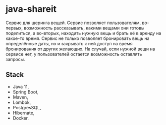# java-shareit
Cервис для шеринга вещей. Сервис позволяет пользователям, во-первых, возможность рассказывать, какими вещами они готовы поделиться, а во-вторых, находить нужную вещь и брать её в аренду на какое-то время. Сервис не только позволяет бронировать вещь на определённые даты, но и закрывать к ней доступ на время бронирования от других желающих. На случай, если нужной вещи на сервисе нет, у пользователей остается возможность оставлять запросы.

## Stack
- Java 11,
- Spring Boot,
- Maven,
- Lombok,
- PostgresSQL,
- Hibernate,
- Docker.
